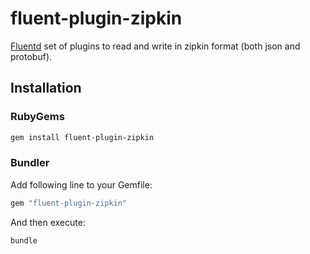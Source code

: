 # fluent-plugin-zipkin

[Fluentd](https://fluentd.org/) set of plugins to read and write in zipkin format (both json and protobuf).

## Installation

### RubyGems

```sh
gem install fluent-plugin-zipkin
```

### Bundler

Add following line to your Gemfile:

```ruby
gem "fluent-plugin-zipkin"
```

And then execute:

```sh
bundle
```
